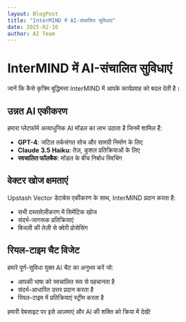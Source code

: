 ```yaml
---
layout: BlogPost
title: "InterMIND में AI-संचालित सुविधाएं"
date: 2025-02-10
author: AI Team
---
```


# InterMIND में AI-संचालित सुविधाएं

जानें कि कैसे कृत्रिम बुद्धिमत्ता InterMIND में आपके कार्यप्रवाह को बदल देती है।

## उन्नत AI एकीकरण

हमारा प्लेटफॉर्म अत्याधुनिक AI मॉडल का लाभ उठाता है जिनमें शामिल हैं:

- **GPT-4**: जटिल तर्कसंगत सोच और सामग्री निर्माण के लिए
- **Claude 3.5 Haiku**: तेज़, कुशल प्रतिक्रियाओं के लिए
- **स्वचालित फॉलबैक**: मॉडल के बीच निर्बाध स्विचिंग

## वेक्टर खोज क्षमताएं

Upstash Vector डेटाबेस एकीकरण के साथ, InterMIND प्रदान करता है:

- सभी दस्तावेज़ीकरण में सिमेंटिक खोज
- संदर्भ-जागरूक प्रतिक्रियाएं
- बिजली की तेज़ी से क्वेरी प्रोसेसिंग

## रियल-टाइम चैट विजेट

हमारे पूर्ण-सुविधा युक्त AI चैट का अनुभव करें जो:

- आपकी भाषा को स्वचालित रूप से पहचानता है
- संदर्भ-आधारित उत्तर प्रदान करता है
- रियल-टाइम में प्रतिक्रियाएं स्ट्रीम करता है

हमारी वेबसाइट पर इसे आज़माएं और AI की शक्ति को क्रिया में देखें!